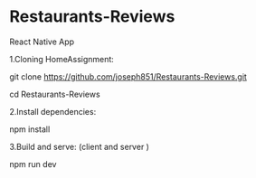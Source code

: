 # Restaurants-Reviews

React Native App

1.Cloning HomeAssignment:

  git clone https://github.com/joseph851/Restaurants-Reviews.git

  cd Restaurants-Reviews
  
2.Install dependencies:

  npm install

3.Build and serve: (client and server )

  npm run dev

